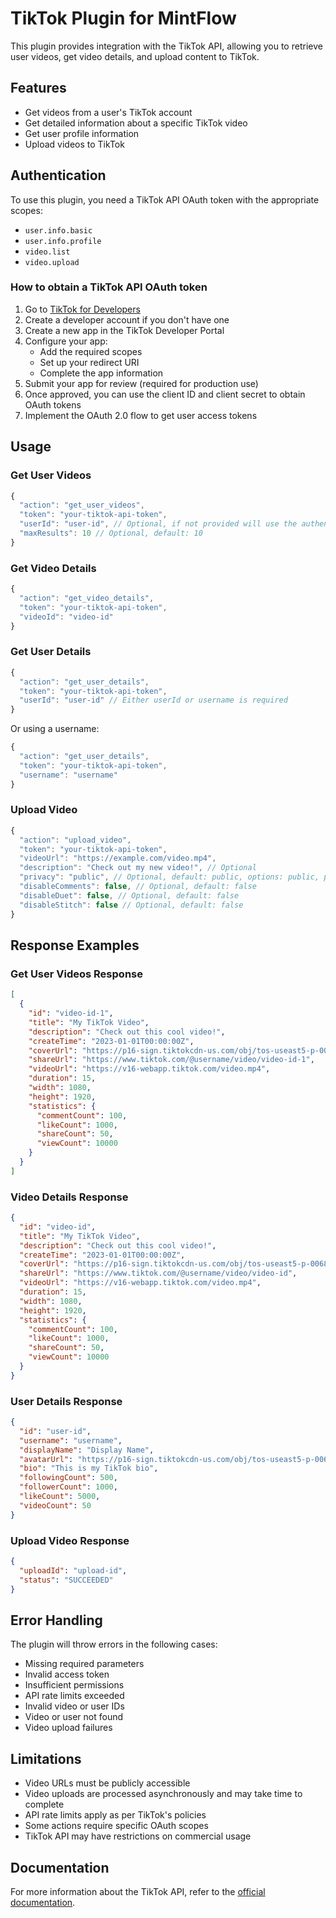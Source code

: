 # TikTok Plugin for MintFlow

This plugin provides integration with the TikTok API, allowing you to retrieve user videos, get video details, and upload content to TikTok.

## Features

- Get videos from a user's TikTok account
- Get detailed information about a specific TikTok video
- Get user profile information
- Upload videos to TikTok

## Authentication

To use this plugin, you need a TikTok API OAuth token with the appropriate scopes:

- `user.info.basic`
- `user.info.profile`
- `video.list`
- `video.upload`

### How to obtain a TikTok API OAuth token

1. Go to [TikTok for Developers](https://developers.tiktok.com/)
2. Create a developer account if you don't have one
3. Create a new app in the TikTok Developer Portal
4. Configure your app:
   - Add the required scopes
   - Set up your redirect URI
   - Complete the app information
5. Submit your app for review (required for production use)
6. Once approved, you can use the client ID and client secret to obtain OAuth tokens
7. Implement the OAuth 2.0 flow to get user access tokens

## Usage

### Get User Videos

```javascript
{
  "action": "get_user_videos",
  "token": "your-tiktok-api-token",
  "userId": "user-id", // Optional, if not provided will use the authenticated user
  "maxResults": 10 // Optional, default: 10
}
```

### Get Video Details

```javascript
{
  "action": "get_video_details",
  "token": "your-tiktok-api-token",
  "videoId": "video-id"
}
```

### Get User Details

```javascript
{
  "action": "get_user_details",
  "token": "your-tiktok-api-token",
  "userId": "user-id" // Either userId or username is required
}
```

Or using a username:

```javascript
{
  "action": "get_user_details",
  "token": "your-tiktok-api-token",
  "username": "username"
}
```

### Upload Video

```javascript
{
  "action": "upload_video",
  "token": "your-tiktok-api-token",
  "videoUrl": "https://example.com/video.mp4",
  "description": "Check out my new video!", // Optional
  "privacy": "public", // Optional, default: public, options: public, private, friends
  "disableComments": false, // Optional, default: false
  "disableDuet": false, // Optional, default: false
  "disableStitch": false // Optional, default: false
}
```

## Response Examples

### Get User Videos Response

```json
[
  {
    "id": "video-id-1",
    "title": "My TikTok Video",
    "description": "Check out this cool video!",
    "createTime": "2023-01-01T00:00:00Z",
    "coverUrl": "https://p16-sign.tiktokcdn-us.com/obj/tos-useast5-p-0068-tx/cover-image.jpeg",
    "shareUrl": "https://www.tiktok.com/@username/video/video-id-1",
    "videoUrl": "https://v16-webapp.tiktok.com/video.mp4",
    "duration": 15,
    "width": 1080,
    "height": 1920,
    "statistics": {
      "commentCount": 100,
      "likeCount": 1000,
      "shareCount": 50,
      "viewCount": 10000
    }
  }
]
```

### Video Details Response

```json
{
  "id": "video-id",
  "title": "My TikTok Video",
  "description": "Check out this cool video!",
  "createTime": "2023-01-01T00:00:00Z",
  "coverUrl": "https://p16-sign.tiktokcdn-us.com/obj/tos-useast5-p-0068-tx/cover-image.jpeg",
  "shareUrl": "https://www.tiktok.com/@username/video/video-id",
  "videoUrl": "https://v16-webapp.tiktok.com/video.mp4",
  "duration": 15,
  "width": 1080,
  "height": 1920,
  "statistics": {
    "commentCount": 100,
    "likeCount": 1000,
    "shareCount": 50,
    "viewCount": 10000
  }
}
```

### User Details Response

```json
{
  "id": "user-id",
  "username": "username",
  "displayName": "Display Name",
  "avatarUrl": "https://p16-sign.tiktokcdn-us.com/obj/tos-useast5-p-0068-tx/avatar.jpeg",
  "bio": "This is my TikTok bio",
  "followingCount": 500,
  "followerCount": 1000,
  "likeCount": 5000,
  "videoCount": 50
}
```

### Upload Video Response

```json
{
  "uploadId": "upload-id",
  "status": "SUCCEEDED"
}
```

## Error Handling

The plugin will throw errors in the following cases:

- Missing required parameters
- Invalid access token
- Insufficient permissions
- API rate limits exceeded
- Invalid video or user IDs
- Video or user not found
- Video upload failures

## Limitations

- Video URLs must be publicly accessible
- Video uploads are processed asynchronously and may take time to complete
- API rate limits apply as per TikTok's policies
- Some actions require specific OAuth scopes
- TikTok API may have restrictions on commercial usage

## Documentation

For more information about the TikTok API, refer to the [official documentation](https://developers.tiktok.com/doc/).
